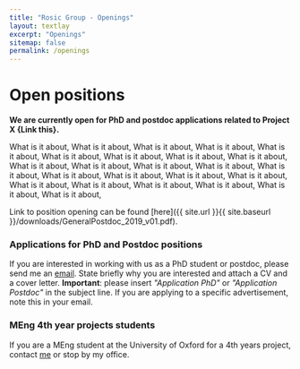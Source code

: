 ```yaml
---
title: "Rosic Group - Openings"
layout: textlay
excerpt: "Openings"
sitemap: false
permalink: /openings
---
```


# Open positions

**We are currently open for PhD and postdoc applications related to Project X {Link this}.**

What is it about, What is it about, What is it about, What is it about, What is it about, What is it about, What is it about, What is it about, What is it about, What is it about, What is it about, What is it about, What is it about, What is it about, What is it about, What is it about, What is it about, What is it about, What is it about, What is it about, What is it about, What is it about, What is it about, What is it about, 

Link to position opening can be found [here]({{ site.url }}{{ site.baseurl }}/downloads/GeneralPostdoc_2019_v01.pdf).

### Applications for PhD and Postdoc positions

If you are interested in working with us as a PhD student or postdoc, please send me an [email](mailto:budimir.rosic@eng.ox.ac.uk). State briefly why you are interested and attach a CV and a cover letter. **Important**: please insert _"Application PhD"_ or _"Application Postdoc"_ in the subject line. If you are applying to a specific advertisement, note this in your email.

### MEng 4th year projects students
If you are a MEng student at the University of Oxford for a 4th years project, contact [me](mailto:budimir.rosic@eng.ox.ac.uk) or stop by my office.

<br/><br/>

<!-- <figure>
<img src="{{ site.url }}{{ site.baseurl }}/images/picpic/Gallery/DSC_0696.jpg" width="95%">
</figure>
 -->